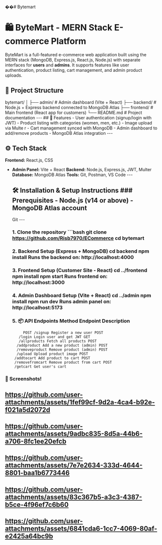 ��# Bytemart
# 🛍️ ByteMart - MERN Stack E-commerce Platform
ByteMart is a full-featured e-commerce web application built using the MERN stack (MongoDB, Express.js, React.js, Node.js) with separate interfaces for **users** and **admins**.
It supports features like user authentication, product listing, cart management, and admin product uploads.
## 📁 Project Structure 
bytemart/ │ ├── admin/ # Admin dashboard (Vite + React) ├── backend/ # Node.js + Express backend connected to MongoDB Atlas ├── frontend/ # Main frontend (React app for customers) 
└── README.md # Project documentation --- ## 🚀 Features - User authentication (signup/login with JWT) - Product listing with categories (women, men, etc.) - Image upload via Multe
r - Cart management synced with MongoDB - Admin dashboard to add/remove products - MongoDB Atlas integration ---
## ⚙️ Tech Stack
  **Frontend:** React.js, CSS
- **Admin Panel:** Vite + React
  **Backend:** Node.js, Express.js, JWT, Multer
  **Database:** MongoDB Atlas
  **Tools:** Git, Postman, VS Code ---
  ## 🛠️ Installation & Setup Instructions ### Prerequisites - Node.js (v14 or above) - MongoDB Atlas account
  Git ---
   ### 1. Clone the repository ```bash git clone https://github.com/Risb7970/ECommerce cd bytemart
   ### 2. Backend Setup (Express + MongoDB) cd backend npm install Runs the backend on: http://localhost:4000
   ### 3. Frontend Setup (Customer Site - React) cd ../frontend npm install npm start Runs frontend on: http://localhost:3000
   ### 4. Admin Dashboard Setup (Vite + React) cd ../admin npm install npm run dev Runs admin panel on: http://localhost:5173
   ### 5. 📦 API Endpoints Method Endpoint Description
           POST /signup Register a new user POST
         /login Login user and get JWT GET
         /allproducts Fetch all products POST
        /addproduct Add a new product (admin) POST
        /removeproduct Remove product (admin) POST
        /upload Upload product image POST
       /addtocart Add product to cart POST
       /removefromcart Remove product from cart POST
       /getcart Get user's cart
### 📸 Screenshots!
## https://github.com/user-attachments/assets/1fef99cf-9d2a-4ca4-b92e-f021a5d2072d
## https://github.com/user-attachments/assets/9adbc835-8d5a-44b6-a706-8fc1ee20efcb 
## https://github.com/user-attachments/assets/7e7e2634-333d-4644-8801-baa1b6773446 
## https://github.com/user-attachments/assets/83c367b5-a3c3-4387-b5ce-4f96ef7c6b60
## https://github.com/user-attachments/assets/6841cda6-1cc7-4069-80af-e2425a64bc9b
